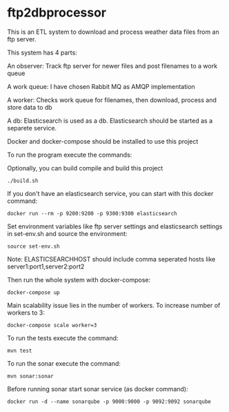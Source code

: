 # ftp2dbprocessor

This is an ETL system to download and process weather data files from an ftp server.

This system has 4 parts:

An observer: Track ftp server for newer files and post filenames to a work queue

A work queue: I have chosen Rabbit MQ as AMQP implementation

A worker: Checks work queue for filenames, then download, process and store data to db

A db: Elasticsearch is used as a db. Elasticsearch should be started as a separete service.

Docker and docker-compose should be installed to use this project

To run the program execute the commands:

Optionally, you can build compile and build this project

    ./build.sh

If you don't have an elasticsearch service, you can start with this docker command:

    docker run --rm -p 9200:9200 -p 9300:9300 elasticsearch

Set environment variables like ftp server settings and elasticsearch settings in set-env.sh
and source the environment:

    source set-env.sh

Note: ELASTICSEARCHHOST should include comma seperated hosts like server1:port1,server2:port2

Then run the whole system with docker-compose:

    docker-compose up

Main scalability issue lies in the number of workers.
To increase number of workers to 3:

    docker-compose scale worker=3

To run the tests execute the command:

    mvn test

To run the sonar execute the command:

    mvn sonar:sonar

Before running sonar start sonar service (as docker command):

    docker run -d --name sonarqube -p 9000:9000 -p 9092:9092 sonarqube
